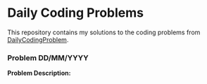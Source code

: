 # Daily Coding Problems

This repository contains my solutions to the coding problems from [DailyCodingProblem](https://www.dailycodingproblem.com/).

### Problem DD/MM/YYYY

**Problem Description:**

<!-- Insert the problem description here -->